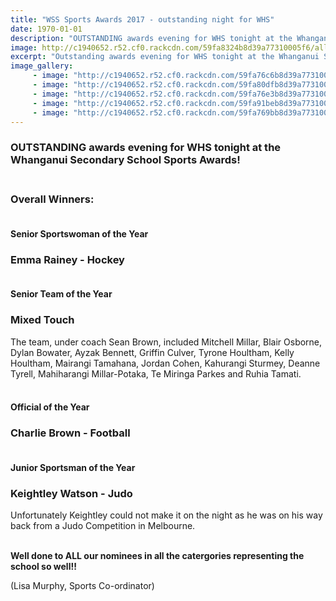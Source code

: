 ```yaml
---
title: "WSS Sports Awards 2017 - outstanding night for WHS"
date: 1970-01-01
description: "OUTSTANDING awards evening for WHS tonight at the Whanganui Secondary School Sports Awards!"
image: http://c1940652.r52.cf0.rackcdn.com/59fa8324b8d39a77310005f6/all-the-awards-winner--space-Keightley-added.jpg
excerpt: "Outstanding awards evening for WHS tonight at the Whanganui Secondary School Sports Awards!"
image_gallery:
     - image: "http://c1940652.r52.cf0.rackcdn.com/59fa76c6b8d39a77310005ec/Sportswomen-of-the-Year-Emma-Rainey-with-guest-speaker-former-NZ-Blacksticks-captain-Kayla-Whitelock.jpg"
     - image: "http://c1940652.r52.cf0.rackcdn.com/59fa80dfb8d39a77310005f4/Keightley-Watson-NOT-with-Principal-Princ-Cup-Most-outstanding.jpg"
     - image: "http://c1940652.r52.cf0.rackcdn.com/59fa76e3b8d39a77310005ee/Winning-Team-WHS-Mixed-Touch-team.jpg"
     - image: "http://c1940652.r52.cf0.rackcdn.com/59fa91beb8d39a77310005f8/Charlie-Brown-chron.jpg"
     - image: "http://c1940652.r52.cf0.rackcdn.com/59fa769bb8d39a77310005e6/Future-Champions-Trust-recipient-Jordan-Cohen-NZ-U18-Hockey-Dev-Camp-in-December-2017.jpg"
---
```


<h3><strong>OUTSTANDING awards evening for WHS tonight at the Whanganui Secondary School Sports Awards!&nbsp; &nbsp;<span class="_5mfr _47e3"><img class="img" src="https://www.facebook.com/images/emoji.php/v9/fbe/1/16/1f3c6.png" alt="" width="16" height="16" /></span><span class="_5mfr _47e3"><img class="img" src="https://www.facebook.com/images/emoji.php/v9/fbe/1/16/1f3c6.png" alt="" width="16" height="16" /></span><span class="_5mfr _47e3"><img class="img" src="https://www.facebook.com/images/emoji.php/v9/fbe/1/16/1f3c6.png" alt="" width="16" height="16" /></span></strong><strong><span class="_5mfr _47e3"><img class="img" src="https://www.facebook.com/images/emoji.php/v9/fbe/1/16/1f3c6.png" alt="" width="16" height="16" /><br /><br /></span></strong></h3>
<h3>Overall Winners:</h3>
<h4><span class="text_exposed_show"><br />Senior Sportswoman of the Year</span><strong><span class="text_exposed_show">&nbsp;</span></strong></h4>
<h3><strong>Emma Rainey - Hockey</strong></h3>
<h4><br />Senior Team of the Year&nbsp;</h4>
<h3><strong>Mixed Touch</strong></h3>
<p><span>The team,&nbsp;<span>under coach Sean Brown,</span> included Mitchell Millar, Blair Osborne, Dylan Bowater, Ayzak Bennett, Griffin Culver, Tyrone Houltham, Kelly Houltham, Mairangi Tamahana, Jordan Cohen, Kahurangi Sturmey, Deanne Tyrell, Mahiharangi Millar-Potaka, Te Miringa Parkes and Ruhia Tamati<span>.</span></span></p>
<h4><br />Official of the Year<strong>&nbsp;</strong></h4>
<h3><em></em><strong>Charlie Brown - Football</strong></h3>
<h4><br />Junior Sportsman of the Year&nbsp;</h4>
<h3><em></em><strong>Keightley Watson - Judo</strong></h3>
<p>Unfortunately Keightley could not make it on the night as he was on his way back from a Judo Competition in Melbourne.<strong><span class="text_exposed_show"><br /></span></strong></p>
<p><span class="text_exposed_show"><strong><br />Well done to ALL our nominees in all the catergories representing the school so well!!</strong></span></p>
<p><span class="text_exposed_show">(Lisa Murphy, Sports Co-ordinator)</span></p>

